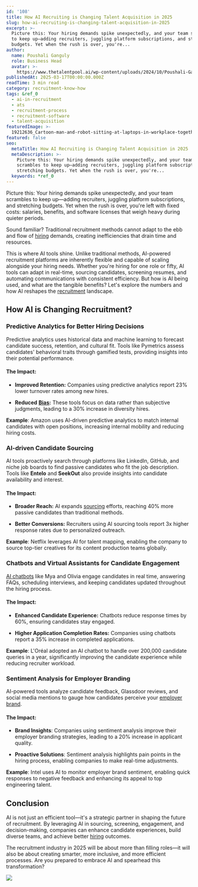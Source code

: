 ```yaml
---
id: '108'
title: How AI Recruiting is Changing Talent Acquisition in 2025
slug: how-ai-recruiting-is-changing-talent-acquisition-in-2025
excerpt: >-
  Picture this: Your hiring demands spike unexpectedly, and your team scrambles
  to keep up—adding recruiters, juggling platform subscriptions, and stretching
  budgets. Yet when the rush is over, you're...
author:
  name: Poushali Ganguly
  role: Business Head
  avatar: >-
    https://www.thetalentpool.ai/wp-content/uploads/2024/10/Poushali-Gangulyimage.webp
publishedAt: 2025-03-17T00:00:00.000Z
readTime: 3 min read
category: recruitment-know-how
tags: &ref_0
  - ai-in-recruitment
  - ats
  - recruitment-process
  - recruitment-software
  - talent-acquisition
featuredImage: >-
  19212636_Cartoon-man-and-robot-sitting-at-laptops-in-workplace-together-scaled.jpg
featured: false
seo:
  metaTitle: How AI Recruiting is Changing Talent Acquisition in 2025
  metaDescription: >-
    Picture this: Your hiring demands spike unexpectedly, and your team
    scrambles to keep up—adding recruiters, juggling platform subscriptions, and
    stretching budgets. Yet when the rush is over, you're...
  keywords: *ref_0
---
```


Picture this: Your hiring demands spike unexpectedly, and your team scrambles to keep up—adding recruiters, juggling platform subscriptions, and stretching budgets. Yet when the rush is over, you're left with fixed costs: salaries, benefits, and software licenses that weigh heavy during quieter periods.

Sound familiar? Traditional recruitment methods cannot adapt to the ebb and flow of [hiring](https://www.talentpoolgrowth.com/?showSignup=true) demands, creating inefficiencies that drain time and resources.

This is where AI tools shine. Unlike traditional methods, AI-powered recruitment platforms are inherently flexible and capable of scaling alongside your hiring needs. Whether you're hiring for one role or fifty, AI tools can adapt in real-time, sourcing candidates, screening resumes, and automating communications with consistent efficiency. But how is AI being used, and what are the tangible benefits? Let's explore the numbers and how AI reshapes the [recruitment](https://www.thetalentpool.ai/blogs/internal-recruitment-type-process-and-advantage/) landscape.

## How AI is Changing Recruitment?

### Predictive Analytics for Better Hiring Decisions

Predictive analytics uses historical data and machine learning to forecast candidate success, retention, and cultural fit. Tools like Pymetrics assess candidates' behavioral traits through gamified tests, providing insights into their potential performance.

#### **The Impact:**

- **Improved Retention:** Companies using predictive analytics report 23% lower turnover rates among new hires.

- **Reduced** [**Bias**](https://www.thetalentpool.ai/blogs/how-identify-and-avoid-interview-bias/)**:** These tools focus on data rather than subjective judgments, leading to a 30% increase in diversity hires.

**Example**: Amazon uses AI-driven predictive analytics to match internal candidates with open positions, increasing internal mobility and reducing hiring costs.

### AI-driven Candidate Sourcing

AI tools proactively search through platforms like LinkedIn, GitHub, and niche job boards to find passive candidates who fit the job description. Tools like **Entelo** and **SeekOut** also provide insights into candidate availability and interest.

#### **The Impact:**

- **Broader Reach:** AI expands [sourcing](https://www.thetalentpool.ai/candidate-sourcing-software/) efforts, reaching 40% more passive candidates than traditional methods.

- **Better Conversions:** Recruiters using AI sourcing tools report 3x higher response rates due to personalized outreach.

**Example**: Netflix leverages AI for talent mapping, enabling the company to source top-tier creatives for its content production teams globally.

### Chatbots and Virtual Assistants for Candidate Engagement

[AI chatbots](https://www.thetalentpool.ai/blogs/how-recruitment-chatbots-are-revolutionizing-the-talent-acquisition/) like Mya and Olivia engage candidates in real time, answering FAQs, scheduling interviews, and keeping candidates updated throughout the hiring process.

#### **The Impact:**

- **Enhanced Candidate Experience:** Chatbots reduce response times by 60%, ensuring candidates stay engaged.

- **Higher Application Completion Rates:** Companies using chatbots report a 35% increase in completed applications.

**Example**: L'Oréal adopted an AI chatbot to handle over 200,000 candidate queries in a year, significantly improving the candidate experience while reducing recruiter workload.

### Sentiment Analysis for Employer Branding

AI-powered tools analyze candidate feedback, Glassdoor reviews, and social media mentions to gauge how candidates perceive your [employer brand](https://www.thetalentpool.ai/blogs/7-ways-boost-your-employer-brand/).

#### **The Impact:**

- **Brand Insights**: Companies using sentiment analysis improve their employer branding strategies, leading to a 20% increase in applicant quality.

- **Proactive Solutions**: Sentiment analysis highlights pain points in the hiring process, enabling companies to make real-time adjustments.

**Example**: Intel uses AI to monitor employer brand sentiment, enabling quick responses to negative feedback and enhancing its appeal to top engineering talent.

## Conclusion

AI is not just an efficient tool—it's a strategic partner in shaping the future of recruitment. By leveraging AI in sourcing, screening, engagement, and decision-making, companies can enhance candidate experiences, build diverse teams, and achieve better [hiring](https://www.talentpoolgrowth.com/?showSignup=true) outcomes.

The recruitment industry in 2025 will be about more than filling roles—it will also be about creating smarter, more inclusive, and more efficient processes. Are you prepared to embrace AI and spearhead this transformation?

![](images/11668590_20945602-1024x683.jpg)

